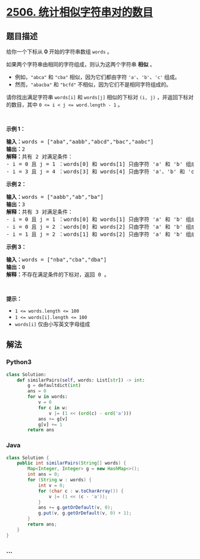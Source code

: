# [2506. 统计相似字符串对的数目](https://leetcode-cn.com/problems/count-pairs-of-similar-strings)

## 题目描述

<!-- 这里写题目描述 -->

<p>给你一个下标从 <strong>0</strong> 开始的字符串数组 <code>words</code> 。</p>

<p>如果两个字符串由相同的字符组成，则认为这两个字符串 <strong>相似</strong> 。</p>

<ul>
	<li>例如，<code>"abca"</code> 和 <code>"cba"</code> 相似，因为它们都由字符 <code>'a'</code>、<code>'b'</code>、<code>'c'</code> 组成。</li>
	<li>然而，<code>"abacba"</code> 和 <code>"bcfd"</code> 不相似，因为它们不是相同字符组成的。</li>
</ul>

<p>请你找出满足字符串&nbsp;<code>words[i]</code><em> </em>和<em> </em><code>words[j]</code> 相似的下标对<em> </em><code>(i, j)</code><em> </em>，并返回下标对的数目，其中 <code>0 &lt;= i &lt; j &lt;= word.length - 1</code> 。</p>

<p>&nbsp;</p>

<p><strong>示例 1：</strong></p>

<pre><strong>输入：</strong>words = ["aba","aabb","abcd","bac","aabc"]
<strong>输出：</strong>2
<strong>解释：</strong>共有 2 对满足条件：
- i = 0 且 j = 1 ：words[0] 和 words[1] 只由字符 'a' 和 'b' 组成。 
- i = 3 且 j = 4 ：words[3] 和 words[4] 只由字符 'a'、'b' 和 'c' 。 
</pre>

<p><strong>示例 2：</strong></p>

<pre><strong>输入：</strong>words = ["aabb","ab","ba"]
<strong>输出：</strong>3
<strong>解释：</strong>共有 3 对满足条件：
- i = 0 且 j = 1 ：words[0] 和 words[1] 只由字符 'a' 和 'b' 组成。 
- i = 0 且 j = 2 ：words[0] 和 words[2] 只由字符 'a' 和 'b' 组成。 
- i = 1 且 j = 2 ：words[1] 和 words[2] 只由字符 'a' 和 'b' 组成。 
</pre>

<p><strong>示例 3：</strong></p>

<pre><strong>输入：</strong>words = ["nba","cba","dba"]
<strong>输出：</strong>0
<strong>解释：</strong>不存在满足条件的下标对，返回 0 。</pre>

<p>&nbsp;</p>

<p><strong>提示：</strong></p>

<ul>
	<li><code>1 &lt;= words.length &lt;= 100</code></li>
	<li><code>1 &lt;= words[i].length &lt;= 100</code></li>
	<li><code>words[i]</code> 仅由小写英文字母组成</li>
</ul>


## 解法

<!-- 这里可写通用的实现逻辑 -->

<!-- tabs:start -->

### **Python3**

<!-- 这里可写当前语言的特殊实现逻辑 -->

```python
class Solution:
    def similarPairs(self, words: List[str]) -> int:
        g = defaultdict(int)
        ans = 0
        for w in words:
            v = 0
            for c in w:
                v |= (1 << (ord(c) - ord('a')))
            ans += g[v]
            g[v] += 1
        return ans
```

### **Java**

<!-- 这里可写当前语言的特殊实现逻辑 -->

```java
class Solution {
    public int similarPairs(String[] words) {
        Map<Integer, Integer> g = new HashMap<>();
        int ans = 0;
        for (String w : words) {
            int v = 0;
            for (char c : w.toCharArray()) {
                v |= (1 << (c - 'a'));
            }
            ans += g.getOrDefault(v, 0);
            g.put(v, g.getOrDefault(v, 0) + 1);
        }        
        return ans;
    }
}
```

### **...**

```

```

<!-- tabs:end -->
